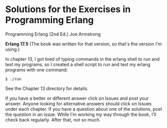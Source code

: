 # Solutions for the Exercises in Programming Erlang
Programming Erlang (2nd Ed.) Joe Armstrong

**Erlang 17.5**  (The book was written for that version, so that's the version I'm using.)

In chapter 13, I got tired of typing commands in the erlang shell to run and test my programs, so I created a shell script to run and test my erlang programs with one command:
```
$ ./run
```
See the Chapter 13 directory for details.

If you have a better or different answer click on Issues and post your answer.  Anyone looking for alternative answers should click on Issues under each chapter.  If you have a question about one of the solutions, post the question in an issue.  While I'm working my way through the book, I'll check back regularly.  After that, not so much.
